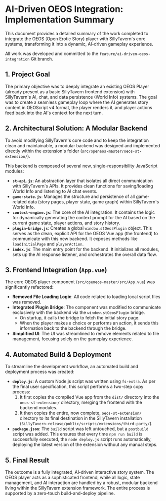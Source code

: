 # AI-Driven OEOS Integration: Implementation Summary

This document provides a detailed summary of the work completed to integrate the OEOS (Open Erotic Story) player with SillyTavern's core systems, transforming it into a dynamic, AI-driven gameplay experience.

All work was developed and committed to the `feature/ai-driven-oeos-integration` Git branch.

## 1. Project Goal

The primary objective was to deeply integrate an existing OEOS Player (already present as a basic SillyTavern frontend extension) with SillyTavern's AI, chat, and data persistence (World Info) systems. The goal was to create a seamless gameplay loop where the AI generates story content in OEOScript v4 format, the player renders it, and player actions feed back into the AI's context for the next turn.

## 2. Architectural Solution: A Modular Backend

To avoid modifying SillyTavern's core code and to keep the integration clean and maintainable, a modular backend was designed and implemented directly within the extension's folder (`src/openeos-master/oeos-st-extension/`).

This backend is composed of several new, single-responsibility JavaScript modules:

*   **`st-api.js`**: An abstraction layer that isolates all direct communication with SillyTavern's APIs. It provides clean functions for saving/loading World Info and listening to AI chat events.
*   **`game-state.js`**: Manages the structure and persistence of all game-related data (story pages, player state, game graph) within SillyTavern's World Info.
*   **`context-engine.js`**: The core of the AI integration. It contains the logic for dynamically generating the context prompt for the AI based on the current game state, player actions, and story history.
*   **`plugin-bridge.js`**: Creates a global `window.stOeosPlugin` object. This serves as the clean, explicit API for the OEOS Vue app (the frontend) to communicate with this new backend. It exposes methods like `loadInitialPage` and `playerAction`.
*   **`index.js`**: The main entry point for the backend. It initializes all modules, sets up the AI response listener, and orchestrates the overall data flow.

## 3. Frontend Integration (`App.vue`)

The core OEOS player component (`src/openeos-master/src/App.vue`) was significantly refactored:

*   **Removed File Loading Logic**: All code related to loading local script files was removed.
*   **Integrated Plugin Bridge**: The component was modified to communicate exclusively with the backend via the `window.stOeosPlugin` bridge.
    *   On startup, it calls the bridge to fetch the initial story page.
    *   When the player makes a choice or performs an action, it sends this information back to the backend through the bridge.
*   **Simplified UI**: The UI was streamlined to remove elements related to file management, focusing solely on the gameplay experience.

## 4. Automated Build & Deployment

To streamline the development workflow, an automated build and deployment process was created:

*   **`deploy.js`**: A custom Node.js script was written using `fs-extra`. As per the final user specification, this script performs a two-step copy process:
    1.  It first copies the compiled Vue app from the `dist/` directory into the `oeos-st-extension/` directory, merging the frontend with the backend modules.
    2.  It then copies the entire, now complete, `oeos-st-extension/` directory to its final destination in the SillyTavern installation (`SillyTavern-release/public/scripts/extensions/third-party/`).
*   **`package.json`**: The `build` script was left untouched, but a `postbuild` script was added. This ensures that every time `npm run build` is successfully executed, the `node deploy.js` script runs automatically, deploying the latest version of the extension without any manual steps.

## 5. Final Result

The outcome is a fully integrated, AI-driven interactive story system. The OEOS player acts as a sophisticated frontend, while all logic, state management, and AI interaction are handled by a robust, modular backend living within the SillyTavern extension framework. The entire process is supported by a zero-touch build-and-deploy pipeline.
